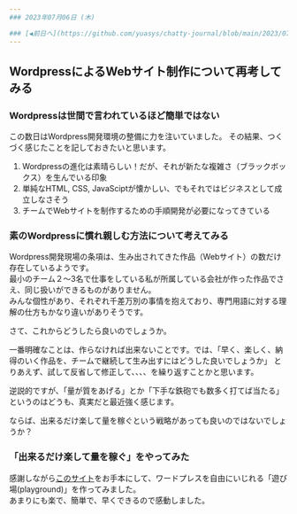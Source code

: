```yaml
---
### 2023年07月06日 (木)

### [◀️前日へ](https://github.com/yuasys/chatty-journal/blob/main/2023/07/2023-07-05.md)&emsp;&emsp;&emsp;&emsp;[翌日へ▶️](https://github.com/yuasys/chatty-journal/blob/main/2023/07/2023-07-07.md)
---
```


## WordpressによるWebサイト制作について再考してみる

### Wordpressは世間で言われているほど簡単ではない

この数日はWordpress開発環境の整備に力を注いていました。 
その結果、つくづく感じたことを記しておきたいと思います。

1. Wordpressの進化は素晴らしい！だが、それが新たな複雑さ（ブラックボックス）を生んでいる印象
2. 単純なHTML, CSS, JavaSciptが懐かしい、でもそれではビジネスとして成立しなさそう
3. チームでWebサイトを制作するための手順開発が必要になってきている

### 素のWordpressに慣れ親しむ方法について考えてみる

Wordpress開発現場の条項は、生み出されてきた作品（Webサイト）の数だけ存在しているようです。  
最小のチーム２～3名で仕事をしている私が所属している会社が作った作品でさえ、同じ扱いができるものがありません。  
みんな個性があり、それぞれ千差万別の事情を抱えており、専門用語に対する理解の仕方もかなり違いがありそうです。

さて、これからどうしたら良いのでしょうか。  

一番明確なことは、作らなければ出来ないことです。では、「早く、楽しく、納得のいく作品を、チームで継続して生み出すにはどうした良いでしょうか」 
とりあえず、試して反省して修正して、、、、を繰り返すことかと思います。



逆説的ですが、「量が質をあげる」とか「下手な鉄砲でも数多く打てば当たる」というのはどうも、真実だと最近強く感じます。

ならば、出来るだけ楽して量を稼ぐという戦略があっても良いのではないでしょうか？

### 「出来るだけ楽して量を稼ぐ」をやってみた

感謝しながら[このサイト](https://prograshi.com/wordpress/docker-wordpress/)をお手本にして、ワードプレスを自由にいじれる「遊び場(playground)」を作ってみました。  
あまりにも楽で、簡単で、早くできるので感動しました。

